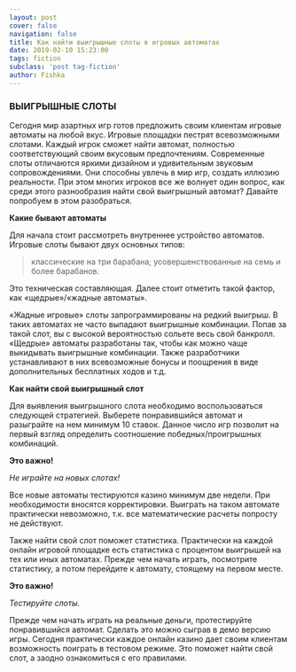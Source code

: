 ```yaml
---
layout: post
cover: false
navigation: false
title: Как найти выигрышные слоты в игровых автоматах
date: 2019-02-10 15:23:00
tags: fiction
subclass: 'post tag-fiction'
author: Fishka
---
```


### ВЫИГРЫШНЫЕ СЛОТЫ

Сегодня мир азартных игр готов предложить своим клиентам игровые автоматы на любой вкус. Игровые площадки пестрят всевозможными слотами. Каждый игрок сможет найти автомат, полностью соответствующий своим вкусовым предпочтениям. Современные слоты отличаются яркими дизайном и удивительным звуковым сопровождениями. Они способны увлечь в мир игр, создать иллюзию реальности. При этом многих игроков все же волнует один вопрос, как среди этого разнообразия найти свой выигрышный автомат? Давайте попробуем в этом разобраться.

**Какие бывают автоматы**

Для начала стоит рассмотреть внутреннее устройство автоматов. Игровые слоты бывают двух основных типов: 

> классические на три барабана;
> усовершенствованные на семь и более барабанов. 

Это техническая составляющая. Далее стоит отметить такой фактор, как «щедрые»/«жадные автоматы».

«Жадные игровые» слоты запрограммированы на редкий выигрыш. В таких автоматах не часто выпадают выигрышные комбинации. Попав за такой слот, вы с высокой вероятностью сольете весь свой банкролл. 
«Щедрые» автоматы разработаны так, чтобы как можно чаще выкидывать выигрышные комбинации. Также разработчики устанавливают в них всевозможные бонусы и поощрения в виде дополнительных бесплатных ходов и т.д.

**Как найти свой выигрышный слот**

Для выявления выигрышного слота необходимо воспользоваться следующей стратегией. Выберете понравившийся автомат и разыграйте на нем минимум 10 ставок. Данное число игр позволит на первый взгляд определить соотношение победных/проигрышных комбинаций.

**Это важно!**

<i>Не играйте на новых слотах!</i>

Все новые автоматы тестируются казино минимум две недели. При необходимости вносятся корректировки. Выиграть на таком автомате практически невозможно, т.к. все математические расчеты попросту не действуют. 

Также найти свой слот поможет статистика. Практически на каждой онлайн игровой площадке есть статистика с процентом выигрышей на тех или иных автоматах. Прежде чем начать играть, посмотрите статистику, а потом перейдите к автомату, стоящему на первом месте.

**Это важно!**

<i>Тестируйте слоты.</i>

Прежде чем начать играть на реальные деньги, протестируйте понравившийся автомат. Сделать это можно сыграв в демо версию игры. Сегодня практически каждое онлайн казино дает своим клиентам возможность поиграть в тестовом режиме. Это поможет найти свой слот, а заодно ознакомиться с его правилами. 
